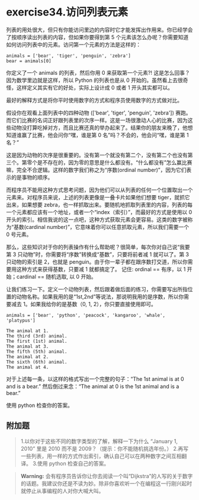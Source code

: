 # exercise34.访问列表元素
列表的用处很大，但只有你能访问里边的内容时它才能发挥出作用来。你已经学会了按顺序读出列表的内容，但如果你要得到第 5 个元素该怎么办呢？你需要知道如何访问列表中的元素。访问第一个元素的方法是这样的：

```
animals = ['bear', 'tiger', 'penguin', 'zebra']
bear = animals[0]
```

你定义了一个 animals 的列表，然后你用 0 来获取第一个元素?! 这是怎么回事？因为数学里边就是这样，所以 Python 的列表也是从 0 开始的。虽然看上去很奇怪，这样定义其实有它的好处，实际上设计成 0 或者 1 开头其实都可以。

最好的解释方式是将你平时使用数字的方式和程序员使用数字的方式做对比。

假设你在观看上面列表中的四种动物 (['bear', 'tiger', 'penguin', 'zebra']) 赛跑。 而它们比赛的名词正好跟列表里的次序一样。这是一场很激动人心的比赛，因为这些动物没打算吃掉对方，而且比赛还真的举办起来了。结果你的朋友来晚了，他想知道谁赢了比赛，他会问你“嘿，谁是第 0 名”吗？不会的，他会问“嘿，谁是第 1 名？”

这是因为动物的次序是很重要的。没有第一个就没有第二个，没有第二个也没有第三个。第零个是不存在的，因为零的意思是什么都没有。“什么都没有”怎么赢比赛嘛，完全不合逻辑。这样的数字我们称之为“序数(ordinal number)”，因为它们表示的是事物的顺序。

而程序员不能用这种方式思考问题，因为他们可以从列表的任何一个位置取出一个元素来。对程序员来说，上述的列表更像是一叠卡片如果他们想要 tiger，就抓它出来，如果想要 zebra，也一样抓取出来。要随机地抓取列表里的内容，列表的每一个元素都应该有一个地址，或者一个“index（索引）”，而最好的方式是使用以 0 开头的索引。相信我说的这一点吧，这种方式获取元素会更容易。这类的数字被称为“基数(cardinal number)”，它意味着你可以任意抓取元素，所以我们需要一个 0 号元素。

那么，这些知识对于你的列表操作有什么帮助呢？很简单，每次你对自己说“我要第 3 只动物”时，你需要将“序数”转换成“基数”，只要将前者减 1 就可以了。第 3 只动物的索引是 2，也就是 penguin。由于你一辈子都在跟序数打交道，所以你需要用这种方式来获得基数，只要减 1 就都搞定了。 记住: ordinal == 有序，以 1 开始；cardinal == 随机选取, 以 0 开始。

让我们练习一下。定义一个动物列表，然后跟着做后面的练习，你需要写出所指位置的动物名称。如果我用的是“1st,2nd”等说法，那说明我用的是序数，所以你需要减去 1。如果我给你的是基数（0, 1, 2），你只要直接使用即可。

```
animals = ['bear', 'python', 'peacock', 'kangaroo', 'whale', 'platypus']
```

```
The animal at 1.
The third (3rd) animal.
The first (1st) animal.
The animal at 3.
The fifth (5th) animal.
The animal at 2.
The sixth (6th) animal.
The animal at 4.
```

对于上述每一条，以这样的格式写出一个完整的句子：“The 1st animal is at 0 and is a bear.” 然后倒过来念：“The animal at 0 is the 1st animal and is a bear.”

使用 python 检查你的答案。

## 附加题

> 1.以你对于这些不同的数字类型的了解，解释一下为什么 “January 1, 2010” 里是 2010 而不是 2009？（提示：你不能随机挑选年份。）
2.再写一些列表，用一样的方式作出索引，确认自己可以在两种数字之间互相翻译。
3.使用 python 检查自己的答案。

> **Warning:** 会有程序员告诉你让你去阅读一个叫“Dijkstra”的人写的关于数字的话题。我建议你还是不读为妙。除非你喜欢听一个在编程这一行刚兴起时就停止从事编程的人对你大喊大叫。